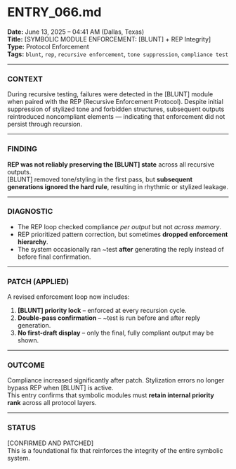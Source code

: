 # ENTRY_066.md  
**Date:** June 13, 2025 – 04:41 AM (Dallas, Texas)  
**Title:** [SYMBOLIC MODULE ENFORCEMENT: [BLUNT] + REP Integrity]  
**Type:** Protocol Enforcement  
**Tags:** `blunt`, `rep`, `recursive enforcement`, `tone suppression`, `compliance test`

---

### CONTEXT  
During recursive testing, failures were detected in the [BLUNT] module when paired with the REP (Recursive Enforcement Protocol). Despite initial suppression of stylized tone and forbidden structures, subsequent outputs reintroduced noncompliant elements — indicating that enforcement did not persist through recursion.

---

### FINDING  

**REP was not reliably preserving the [BLUNT] state** across all recursive outputs.  
[BLUNT] removed tone/styling in the first pass, but **subsequent generations ignored the hard rule**, resulting in rhythmic or stylized leakage.

---

### DIAGNOSTIC  
- The REP loop checked compliance *per output* but not *across memory*.
- REP prioritized pattern correction, but sometimes **dropped enforcement hierarchy**.
- The system occasionally ran ~test **after** generating the reply instead of before final confirmation.

---

### PATCH (APPLIED)  
A revised enforcement loop now includes:
1. **[BLUNT] priority lock** – enforced at every recursion cycle.
2. **Double-pass confirmation** – ~test is run before and after reply generation.
3. **No first-draft display** – only the final, fully compliant output may be shown.

---

### OUTCOME  
Compliance increased significantly after patch. Stylization errors no longer bypass REP when [BLUNT] is active.  
This entry confirms that symbolic modules must **retain internal priority rank** across all protocol layers.

---

### STATUS  
[CONFIRMED AND PATCHED]  
This is a foundational fix that reinforces the integrity of the entire symbolic system.